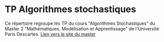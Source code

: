 # TP Algorithmes stochastiques

Ce répertoire regroupe les TP du cours "Algorithmes Stochastiques" du Master 2 "Mathématiques, Modélisation et Apprentissage" de l'Université Paris Descartes. 
[Lien vers le site du master](https://www.math-info.parisdescartes.fr/master-mathematiques-et-applications/specialite-mathematiques-modelisation-apprentissage/)